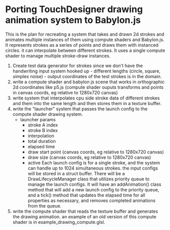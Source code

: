 
# Porting TouchDesigner drawing animation system to Babylon.js


This is the plan for recreating a system that takes and drawn 2d strokes and animates multiple instances of them using compute shaders and Babylon.js. It represents strokes as a series of points and draws them with instanced circles. it can interpolate between different strokes. It uses a single compute shader to manage multiple stroke-draw instances. 

1. Create test data generator for strokes since we don't have the handwriting input system hooked up - different lengths (circle, square, simplex noise) - output coordinates of the test strokes is in the domain.
2. write a compute shader and babylon js scene that works in orthographic 2d coordinates like p5.js (compute shader ouputs transforms and points in canvas coords, eg relative to 1280x720 canvas)
3. write system that interpolates cpu side stroke data of different strokes and them into the same length and then stores them in a texture buffer.
4. write the "launcher" system that passes the launch config to the compute shader drawing system.
   - launcher params
     - stroke A index
     - stroke B index
     - interpolation 
     - total duration
     - elapsed time
     - draw start point (canvas coords, eg relative to 1280x720 canvas)
     - draw size (canvas coords, eg relative to 1280x720 canvas)
     - active
  Each launch config is for a single stroke, and the system can handle up to 1024 simultaneous strokes. the input configs will be stored in a struct buffer.
  There will be a DrawLifecycleManager class that utilizes priority queue to manage the launch configs. It will have an addAnimation() class method that will add a new launch config to the priority queue, and a tick() method that updates the elapsed time for all properties as necessary, and removes completed animations from the queue.
5. write the compute shader that reads the texture buffer and generates the drawing animation.
    an example of an old version of this compute shader is in example_drawing_compute.glsl.